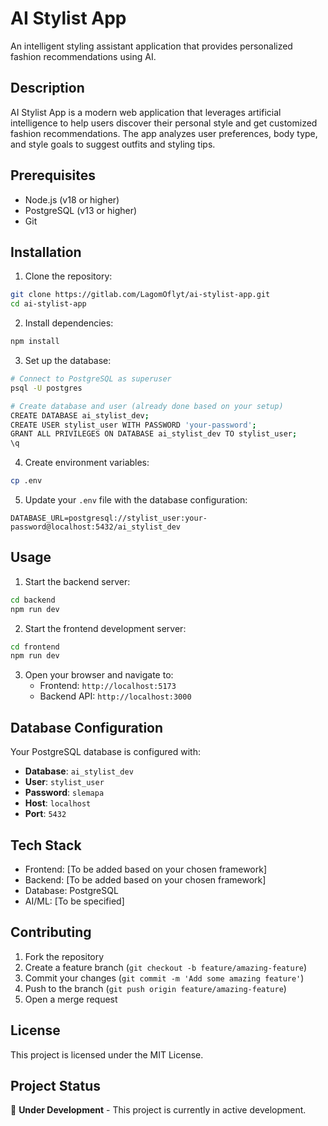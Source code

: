 # AI Stylist App

An intelligent styling assistant application that provides personalized fashion recommendations using AI.

## Description

AI Stylist App is a modern web application that leverages artificial intelligence to help users discover their personal style and get customized fashion recommendations. The app analyzes user preferences, body type, and style goals to suggest outfits and styling tips.

## Prerequisites

- Node.js (v18 or higher)
- PostgreSQL (v13 or higher)
- Git

## Installation

1. Clone the repository:

```bash
git clone https://gitlab.com/LagomOflyt/ai-stylist-app.git
cd ai-stylist-app
```

2. Install dependencies:

```bash
npm install
```

3. Set up the database:

```bash
# Connect to PostgreSQL as superuser
psql -U postgres

# Create database and user (already done based on your setup)
CREATE DATABASE ai_stylist_dev;
CREATE USER stylist_user WITH PASSWORD 'your-password';
GRANT ALL PRIVILEGES ON DATABASE ai_stylist_dev TO stylist_user;
\q
```

4. Create environment variables:

```bash
cp .env
```

5. Update your `.env` file with the database configuration:

```
DATABASE_URL=postgresql://stylist_user:your-password@localhost:5432/ai_stylist_dev
```

## Usage

1. Start the backend server:

```bash
cd backend
npm run dev
```

2. Start the frontend development server:

```bash
cd frontend
npm run dev
```

3. Open your browser and navigate to:
   - Frontend: `http://localhost:5173`
   - Backend API: `http://localhost:3000`

## Database Configuration

Your PostgreSQL database is configured with:

- **Database**: `ai_stylist_dev`
- **User**: `stylist_user`
- **Password**: `slemapa`
- **Host**: `localhost`
- **Port**: `5432`

## Tech Stack

- Frontend: [To be added based on your chosen framework]
- Backend: [To be added based on your chosen framework]
- Database: PostgreSQL
- AI/ML: [To be specified]

## Contributing

1. Fork the repository
2. Create a feature branch (`git checkout -b feature/amazing-feature`)
3. Commit your changes (`git commit -m 'Add some amazing feature'`)
4. Push to the branch (`git push origin feature/amazing-feature`)
5. Open a merge request

## License

This project is licensed under the MIT License.

## Project Status

🚧 **Under Development** - This project is currently in active development.
